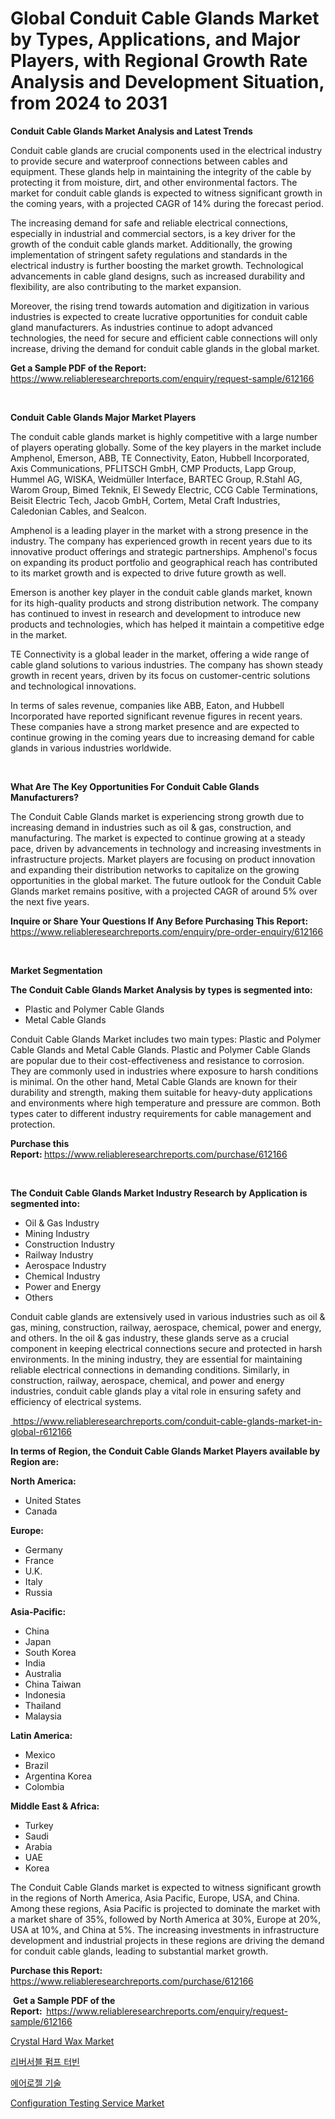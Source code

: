 <p><h1>Global Conduit Cable Glands Market by Types, Applications, and Major Players, with Regional Growth Rate Analysis and Development Situation, from 2024 to 2031</h1></p><p><strong>Conduit Cable Glands Market Analysis and Latest Trends</strong></p>
<p><p>Conduit cable glands are crucial components used in the electrical industry to provide secure and waterproof connections between cables and equipment. These glands help in maintaining the integrity of the cable by protecting it from moisture, dirt, and other environmental factors. The market for conduit cable glands is expected to witness significant growth in the coming years, with a projected CAGR of 14% during the forecast period.</p><p>The increasing demand for safe and reliable electrical connections, especially in industrial and commercial sectors, is a key driver for the growth of the conduit cable glands market. Additionally, the growing implementation of stringent safety regulations and standards in the electrical industry is further boosting the market growth. Technological advancements in cable gland designs, such as increased durability and flexibility, are also contributing to the market expansion.</p><p>Moreover, the rising trend towards automation and digitization in various industries is expected to create lucrative opportunities for conduit cable gland manufacturers. As industries continue to adopt advanced technologies, the need for secure and efficient cable connections will only increase, driving the demand for conduit cable glands in the global market.</p></p>
<p><strong>Get a Sample PDF of the Report:&nbsp;</strong> <a href="https://www.reliableresearchreports.com/enquiry/request-sample/612166">https://www.reliableresearchreports.com/enquiry/request-sample/612166</a></p>
<p>&nbsp;</p>
<p><strong>Conduit Cable Glands Major Market Players</strong></p>
<p><p>The conduit cable glands market is highly competitive with a large number of players operating globally. Some of the key players in the market include Amphenol, Emerson, ABB, TE Connectivity, Eaton, Hubbell Incorporated, Axis Communications, PFLITSCH GmbH, CMP Products, Lapp Group, Hummel AG, WISKA, Weidmüller Interface, BARTEC Group, R.Stahl AG, Warom Group, Bimed Teknik, El Sewedy Electric, CCG Cable Terminations, Beisit Electric Tech, Jacob GmbH, Cortem, Metal Craft Industries, Caledonian Cables, and Sealcon.</p><p>Amphenol is a leading player in the market with a strong presence in the industry. The company has experienced growth in recent years due to its innovative product offerings and strategic partnerships. Amphenol's focus on expanding its product portfolio and geographical reach has contributed to its market growth and is expected to drive future growth as well.</p><p>Emerson is another key player in the conduit cable glands market, known for its high-quality products and strong distribution network. The company has continued to invest in research and development to introduce new products and technologies, which has helped it maintain a competitive edge in the market.</p><p>TE Connectivity is a global leader in the market, offering a wide range of cable gland solutions to various industries. The company has shown steady growth in recent years, driven by its focus on customer-centric solutions and technological innovations.</p><p>In terms of sales revenue, companies like ABB, Eaton, and Hubbell Incorporated have reported significant revenue figures in recent years. These companies have a strong market presence and are expected to continue growing in the coming years due to increasing demand for cable glands in various industries worldwide.</p></p>
<p>&nbsp;</p>
<p><strong>What Are The Key Opportunities For Conduit Cable Glands Manufacturers?</strong></p>
<p><p>The Conduit Cable Glands market is experiencing strong growth due to increasing demand in industries such as oil & gas, construction, and manufacturing. The market is expected to continue growing at a steady pace, driven by advancements in technology and increasing investments in infrastructure projects. Market players are focusing on product innovation and expanding their distribution networks to capitalize on the growing opportunities in the global market. The future outlook for the Conduit Cable Glands market remains positive, with a projected CAGR of around 5% over the next five years.</p></p>
<p><strong>Inquire or Share Your Questions If Any Before Purchasing This Report:</strong> <a href="https://www.reliableresearchreports.com/enquiry/pre-order-enquiry/612166">https://www.reliableresearchreports.com/enquiry/pre-order-enquiry/612166</a></p>
<p>&nbsp;</p>
<p><strong>Market Segmentation</strong></p>
<p><strong>The Conduit Cable Glands Market Analysis by types is segmented into:</strong></p>
<p><ul><li>Plastic and Polymer Cable Glands</li><li>Metal Cable Glands</li></ul></p>
<p><p>Conduit Cable Glands Market includes two main types: Plastic and Polymer Cable Glands and Metal Cable Glands. Plastic and Polymer Cable Glands are popular due to their cost-effectiveness and resistance to corrosion. They are commonly used in industries where exposure to harsh conditions is minimal. On the other hand, Metal Cable Glands are known for their durability and strength, making them suitable for heavy-duty applications and environments where high temperature and pressure are common. Both types cater to different industry requirements for cable management and protection.</p></p>
<p><strong>Purchase this Report:&nbsp;</strong><a href="https://www.reliableresearchreports.com/purchase/612166">https://www.reliableresearchreports.com/purchase/612166</a></p>
<p>&nbsp;</p>
<p><strong>The Conduit Cable Glands Market Industry Research by Application is segmented into:</strong></p>
<p><ul><li>Oil & Gas Industry</li><li>Mining Industry</li><li>Construction Industry</li><li>Railway Industry</li><li>Aerospace Industry</li><li>Chemical Industry</li><li>Power and Energy</li><li>Others</li></ul></p>
<p><p>Conduit cable glands are extensively used in various industries such as oil & gas, mining, construction, railway, aerospace, chemical, power and energy, and others. In the oil & gas industry, these glands serve as a crucial component in keeping electrical connections secure and protected in harsh environments. In the mining industry, they are essential for maintaining reliable electrical connections in demanding conditions. Similarly, in construction, railway, aerospace, chemical, and power and energy industries, conduit cable glands play a vital role in ensuring safety and efficiency of electrical systems.</p></p>
<p><a href="https://www.reliableresearchreports.com/conduit-cable-glands-market-in-global-r612166">&nbsp;https://www.reliableresearchreports.com/conduit-cable-glands-market-in-global-r612166</a></p>
<p><strong>In terms of Region, the Conduit Cable Glands Market Players available by Region are:</strong></p>
<p>
    <p> <strong> North America: </strong>
        <ul>
            <li>United States</li>
            <li>Canada</li>
        </ul>
        </p> 
    <p> <strong> Europe: </strong>
        <ul>
            <li>Germany</li>
            <li>France</li>
            <li>U.K.</li>
            <li>Italy</li>
            <li>Russia</li>
        </ul>
        </p> 
    <p> <strong> Asia-Pacific: </strong>
        <ul>
            <li>China</li>
            <li>Japan</li>
            <li>South Korea</li>
            <li>India</li>
            <li>Australia</li>
            <li>China Taiwan</li>
            <li>Indonesia</li>
            <li>Thailand</li>
            <li>Malaysia</li>
        </ul>
        </p> 
    <p> <strong> Latin America: </strong>
        <ul>
            <li>Mexico</li>
            <li>Brazil</li>
            <li>Argentina Korea</li>
            <li>Colombia</li>
        </ul>
        </p> 
    <p> <strong> Middle East & Africa: </strong>
        <ul>
            <li>Turkey</li>
            <li>Saudi</li>
            <li>Arabia</li>
            <li>UAE</li>
            <li>Korea</li>
        </ul>
    </p>
    </p>
<p><p>The Conduit Cable Glands market is expected to witness significant growth in the regions of North America, Asia Pacific, Europe, USA, and China. Among these regions, Asia Pacific is projected to dominate the market with a market share of 35%, followed by North America at 30%, Europe at 20%, USA at 10%, and China at 5%. The increasing investments in infrastructure development and industrial projects in these regions are driving the demand for conduit cable glands, leading to substantial market growth.</p></p>
<p><strong>Purchase this Report: </strong><a href="https://www.reliableresearchreports.com/purchase/612166">https://www.reliableresearchreports.com/purchase/612166</a></p>
<p>&nbsp;<strong>Get a Sample PDF of the Report:&nbsp;&nbsp;</strong><a href="https://www.reliableresearchreports.com/enquiry/request-sample/612166">https://www.reliableresearchreports.com/enquiry/request-sample/612166</a></p>
<p><strong></strong></p>
<p><p><a href="https://www.linkedin.com/pulse/crystal-hard-wax-market-size-share-amp-trends-analysis-report-3bvqf?trackingId=%2F5phRj15Z%2Bp7fru9vyqEJA%3D%3D">Crystal Hard Wax Market</a></p><p><a href="https://github.com/iansanftyord09878/Market-Research-Report-List-1/blob/main/278098926097.md">리버서블 펌프 터빈</a></p><p><a href="https://medium.com/@earnesteidenreichja/%EC%97%90%EC%96%B4%EB%A1%9C%EC%A0%A4-%EA%B8%B0%EC%88%A0-%EC%8B%9C%EC%9E%A5-%EA%B7%9C%EB%AA%A8%EC%99%80-%EC%8B%9C%EC%9E%A5-%EB%8F%99%ED%96%A5-%EC%99%84%EB%B2%BD%ED%95%9C-%EC%82%B0%EC%97%85-%EA%B0%9C%EC%9A%94-2024%EB%85%84%EB%B6%80%ED%84%B0-2031%EB%85%84%EA%B9%8C%EC%A7%80-5730d5752689">에어로젤 기술</a></p><p><a href="https://www.linkedin.com/pulse/global-configuration-testing-service-market-size-trends-insights-6if6f?trackingId=6nD1elg4WxvTE7MYZTHljQ%3D%3D">Configuration Testing Service Market</a></p></p>